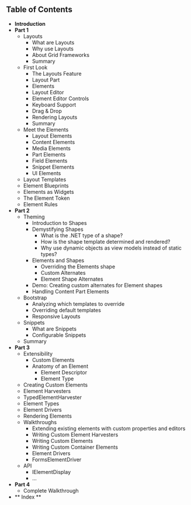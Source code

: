 ## Table of Contents ##

* **Introduction**
* **Part 1**
	* Layouts
		* What are Layouts
		* Why use Layouts
		* About Grid Frameworks
		* Summary
	* First Look
		* The Layouts Feature
		* Layout Part
		* Elements
		* Layout Editor
		* Element Editor Controls
		* Keyboard Support
		* Drag & Drop
		* Rendering Layouts
		* Summary
	* Meet the Elements
		* Layout Elements
		* Content Elements
		* Media Elements
		* Part Elements
		* Field Elements
		* Snippet Elements
		* UI Elements
	* Layout Templates
    * Element Blueprints
	* Elements as Widgets
	* The Element Token
	* Element Rules
* **Part 2**
	* Theming
    	* Introduction to Shapes
    	* Demystifying Shapes
        	* What is the .NET type of a shape?
        	* How is the shape template determined and rendered?
        	* Why use dynamic objects as view models instead of static types?
    	* Elements and Shapes
        	* Overriding the Elements shape
        	* Custom Alternates
        	* Element Shape Alternates
    	* Demo: Creating custom alternates for Element shapes
    	* Handling Content Part Elements
	* Bootstrap
    	* Analyzing which templates to override
    	* Overriding default templates
    	* Responsive Layouts
	* Snippets
    	* What are Snippets
    	* Configurable Snippets
	* Summary
* **Part 3**
    * Extensibility
        * Custom Elements
        * Anatomy of an Element
            * Element Descriptor
            * Element Type
    * Creating Custom Elements
    * Element Harvesters
    * TypedElementHarvester
    * Element Types
    * Element Drivers
    * Rendering Elements
	* Walkthroughs
    	* Extending existing elements with custom properties and editors
    	* Writing Custom Element Harvesters
    	* Writing Custom Elements
    	* Writing Custom Container Elements
		* Element Drivers
		* FormsElementDriver
	* API
    	* IElementDisplay
    	* ...
* **Part 4**
    * Complete Walkthrough
* ** Index **